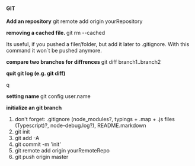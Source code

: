 #### GIT
<b>Add an repository</b>
git remote add origin yourRepository

<b>removing a cached file. </b>
git rm --cached 

Its useful, if you pushed a filer/folder, but add it later to .gitignore. With this command it won´t be pushed anymore.

<b> compare two branches for diffrences </b>
git diff branch1..branch2

<b> quit git log (e.g. git diff) </b>

q

<b> setting name </b>
git config user.name

<b> initialize an git branch </b>
1. don't forget: .gitignore (node_modules?, typings + .map + .js files (Typescript)?, node-debug.log?), README.markdown
2. git init
3. git add -A
4. git commit -m 'init'
5. git remote add origin yourRemoteRepo
6. git push origin master
